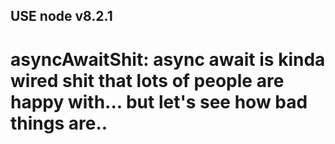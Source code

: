 ## USE node v8.2.1
# asyncAwaitShit: async await is kinda wired shit that lots of people are happy with... but let's see how bad things are..
